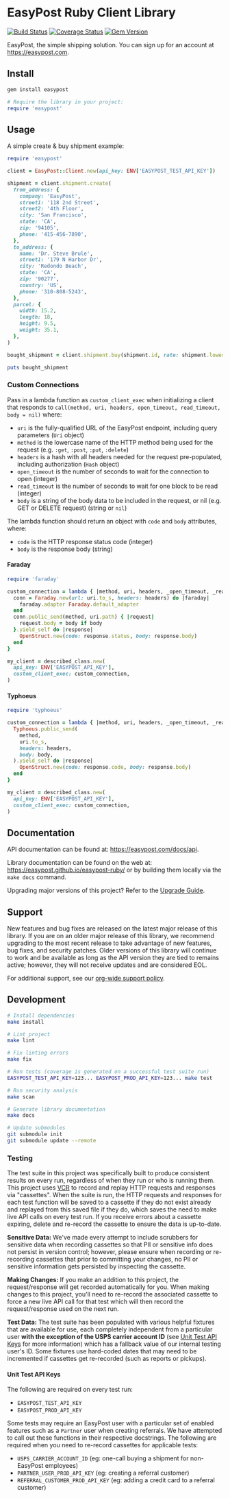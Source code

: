 # EasyPost Ruby Client Library

[![Build Status](https://github.com/EasyPost/easypost-ruby/workflows/CI/badge.svg)](https://github.com/EasyPost/easypost-ruby/actions?query=workflow%3ACI)
[![Coverage Status](https://coveralls.io/repos/github/EasyPost/easypost-ruby/badge.svg?branch=master)](https://coveralls.io/github/EasyPost/easypost-ruby?branch=master)
[![Gem Version](https://badge.fury.io/rb/easypost.svg)](https://badge.fury.io/rb/easypost)

EasyPost, the simple shipping solution. You can sign up for an account at <https://easypost.com>.

## Install

```bash
gem install easypost
```

```ruby
# Require the library in your project:
require 'easypost'
```

## Usage

A simple create & buy shipment example:

```ruby
require 'easypost'

client = EasyPost::Client.new(api_key: ENV['EASYPOST_TEST_API_KEY'])

shipment = client.shipment.create(
  from_address: {
    company: 'EasyPost',
    street1: '118 2nd Street',
    street2: '4th Floor',
    city: 'San Francisco',
    state: 'CA',
    zip: '94105',
    phone: '415-456-7890',
  },
  to_address: {
    name: 'Dr. Steve Brule',
    street1: '179 N Harbor Dr',
    city: 'Redondo Beach',
    state: 'CA',
    zip: '90277',
    country: 'US',
    phone: '310-808-5243',
  },
  parcel: {
    width: 15.2,
    length: 18,
    height: 9.5,
    weight: 35.1,
  },
)

bought_shipment = client.shipment.buy(shipment.id, rate: shipment.lowest_rate)

puts bought_shipment
```

### Custom Connections

Pass in a lambda function as `custom_client_exec` when initializing a client that responds to `call(method, uri, headers, open_timeout, read_timeout, body = nil)` where:
- `uri` is the fully-qualified URL of the EasyPost endpoint, including query parameters (`Uri` object)
- `method` is the lowercase name of the HTTP method being used for the request (e.g. `:get`, `:post`, `:put`, `:delete`)
- `headers` is a hash with all headers needed for the request pre-populated, including authorization (`Hash` object)
- `open_timeout` is the number of seconds to wait for the connection to open (integer)
- `read_timeout` is the number of seconds to wait for one block to be read (integer)
- `body` is a string of the body data to be included in the request, or nil (e.g. GET or DELETE request) (string or `nil`)

The lambda function should return an object with `code` and `body` attributes, where:
- `code` is the HTTP response status code (integer) 
- `body` is the response body (string)

#### Faraday

```ruby
require 'faraday'

custom_connection = lambda { |method, uri, headers, _open_timeout, _read_timeout, body = nil|
  conn = Faraday.new(url: uri.to_s, headers: headers) do |faraday|
    faraday.adapter Faraday.default_adapter
  end
  conn.public_send(method, uri.path) { |request|
    request.body = body if body
  }.yield_self do |response|
    OpenStruct.new(code: response.status, body: response.body)
  end
}

my_client = described_class.new(
  api_key: ENV['EASYPOST_API_KEY'],
  custom_client_exec: custom_connection,
)
```

#### Typhoeus

```ruby
require 'typhoeus'

custom_connection = lambda { |method, uri, headers, _open_timeout, _read_timeout, body = nil|
  Typhoeus.public_send(
    method,
    uri.to_s,
    headers: headers,
    body: body,
  ).yield_self do |response|
    OpenStruct.new(code: response.code, body: response.body)
  end
}

my_client = described_class.new(
  api_key: ENV['EASYPOST_API_KEY'],
  custom_client_exec: custom_connection,
)
```

## Documentation

API documentation can be found at: <https://easypost.com/docs/api>.

Library documentation can be found on the web at: <https://easypost.github.io/easypost-ruby/> or by building them locally via the `make docs` command.

Upgrading major versions of this project? Refer to the [Upgrade Guide](UPGRADE_GUIDE.md).

## Support

New features and bug fixes are released on the latest major release of this library. If you are on an older major release of this library, we recommend upgrading to the most recent release to take advantage of new features, bug fixes, and security patches. Older versions of this library will continue to work and be available as long as the API version they are tied to remains active; however, they will not receive updates and are considered EOL.

For additional support, see our [org-wide support policy](https://github.com/EasyPost/.github/blob/main/SUPPORT.md).

## Development

```bash
# Install dependencies
make install

# Lint project
make lint

# Fix linting errors
make fix

# Run tests (coverage is generated on a successful test suite run)
EASYPOST_TEST_API_KEY=123... EASYPOST_PROD_API_KEY=123... make test

# Run security analysis
make scan

# Generate library documentation
make docs

# Update submodules
git submodule init
git submodule update --remote
```

### Testing

The test suite in this project was specifically built to produce consistent results on every run, regardless of when they run or who is running them. This project uses [VCR](https://github.com/vcr/vcr) to record and replay HTTP requests and responses via "cassettes". When the suite is run, the HTTP requests and responses for each test function will be saved to a cassette if they do not exist already and replayed from this saved file if they do, which saves the need to make live API calls on every test run. If you receive errors about a cassette expiring, delete and re-record the cassette to ensure the data is up-to-date.

**Sensitive Data:** We've made every attempt to include scrubbers for sensitive data when recording cassettes so that PII or sensitive info does not persist in version control; however, please ensure when recording or re-recording cassettes that prior to committing your changes, no PII or sensitive information gets persisted by inspecting the cassette.

**Making Changes:** If you make an addition to this project, the request/response will get recorded automatically for you. When making changes to this project, you'll need to re-record the associated cassette to force a new live API call for that test which will then record the request/response used on the next run.

**Test Data:** The test suite has been populated with various helpful fixtures that are available for use, each completely independent from a particular user **with the exception of the USPS carrier account ID** (see [Unit Test API Keys](#unit-test-api-keys) for more information) which has a fallback value of our internal testing user's ID. Some fixtures use hard-coded dates that may need to be incremented if cassettes get re-recorded (such as reports or pickups).

#### Unit Test API Keys

The following are required on every test run:

- `EASYPOST_TEST_API_KEY`
- `EASYPOST_PROD_API_KEY`

Some tests may require an EasyPost user with a particular set of enabled features such as a `Partner` user when creating referrals. We have attempted to call out these functions in their respective docstrings. The following are required when you need to re-record cassettes for applicable tests:

- `USPS_CARRIER_ACCOUNT_ID` (eg: one-call buying a shipment for non-EasyPost employees)
- `PARTNER_USER_PROD_API_KEY` (eg: creating a referral customer)
- `REFERRAL_CUSTOMER_PROD_API_KEY` (eg: adding a credit card to a referral customer)
